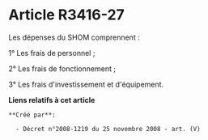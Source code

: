 # Article R3416-27

Les dépenses du SHOM comprennent :

1° Les frais de personnel ;

2° Les frais de fonctionnement ;

3° Les frais d'investissement et d'équipement.

**Liens relatifs à cet article**

	**Créé par**:

	  - Décret n°2008-1219 du 25 novembre 2008 - art. (V)
